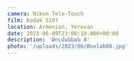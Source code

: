 ```yaml
---
camera: Nikon Tele-Touch
film: Kodak 5207
location: Armenian, Yerevan
date: 2023-06-09T23:00:10.000+00:00
description: 'Թումանեան 8'
photo: '/uploads/2023/06/Boxlab08.jpg'
---
```

